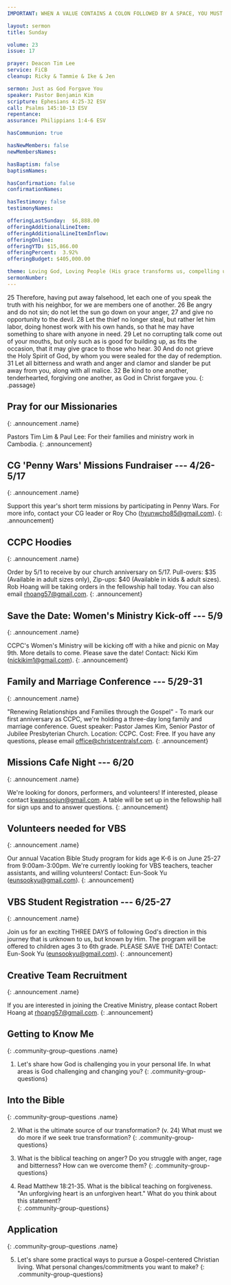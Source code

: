 ```yaml
---
IMPORTANT: WHEN A VALUE CONTAINS A COLON FOLLOWED BY A SPACE, YOU MUST USE &#58;

layout: sermon
title: Sunday

volume: 23
issue: 17

prayer: Deacon Tim Lee
service: FiCB
cleanup: Ricky & Tammie & Ike & Jen

sermon: Just as God Forgave You
speaker: Pastor Benjamin Kim
scripture: Ephesians 4:25-32 ESV
call: Psalms 145:10-13 ESV
repentance: 
assurance: Philippians 1:4-6 ESV

hasCommunion: true

hasNewMembers: false
newMembersNames:

hasBaptism: false
baptismNames: 

hasConfirmation: false
confirmationNames: 

hasTestimony: false
testimonyNames:

offeringLastSunday:  $6,888.00
offeringAdditionalLineItem: 
offeringAdditionalLineItemInflow: 
offeringOnline: 
offeringYTD: $15,866.00
offeringPercent:  3.92% 
offeringBudget: $405,000.00

theme: Loving God, Loving People (His grace transforms us, compelling us to love others)
sermonNumber: 
---
```

25 Therefore, having put away falsehood, let each one of you speak the truth with his neighbor, for we are members one of another. 26 Be angry and do not sin; do not let the sun go down on your anger, 27 and give no opportunity to the devil. 28 Let the thief no longer steal, but rather let him labor, doing honest work with his own hands, so that he may have something to share with anyone in need. 29 Let no corrupting talk come out of your mouths, but only such as is good for building up, as fits the occasion, that it may give grace to those who hear. 30 And do not grieve the Holy Spirit of God, by whom you were sealed for the day of redemption. 31 Let all bitterness and wrath and anger and clamor and slander be put away from you, along with all malice. 32 Be kind to one another, tenderhearted, forgiving one another, as God in Christ forgave you.
{: .passage}



## Pray for our Missionaries
{: .announcement .name}

Pastors Tim Lim & Paul Lee: For their families and ministry work in Cambodia.
{: .announcement}

## CG 'Penny Wars' Missions Fundraiser --- 4/26-5/17
{: .announcement .name}

Support this year's short term missions by participating in Penny Wars. For more info, contact your CG leader or Roy Cho (hyunwcho85@gmail.com).
{: .announcement}

## CCPC Hoodies
{: .announcement .name}

Order by 5/1 to receive by our church anniversary on 5/17. Pull-overs&#58; $35 (Available in adult sizes only), Zip-ups&#58; $40 (Available in kids & adult sizes). Rob Hoang will be taking orders in the fellowship hall today. You can also email rhoang57@gmail.com.
{: .announcement}

## Save the Date&#58; Women's Ministry Kick-off --- 5/9
{: .announcement .name}

CCPC's Women's Ministry will be kicking off with a hike and picnic on May 9th. More details to come. Please save the date! Contact: Nicki Kim (nickikim1@gmail.com).
{: .announcement}

## Family and Marriage Conference --- 5/29-31
{: .announcement .name}

"Renewing Relationships and Families through the Gospel" - To mark our first anniversary as CCPC, we're holding a three-day long family and marriage conference. Guest speaker: Pastor James Kim, Senior Pastor of Jubilee Presbyterian Church. Location: CCPC. Cost: Free. If you have any questions, please email office@christcentralsf.com.
{: .announcement}

## Missions Cafe Night --- 6/20
{: .announcement .name}

We're looking for donors, performers, and volunteers! If interested, please contact kwansoojun@gmail.com. A table will be set up in the fellowship hall for sign ups and to answer questions.
{: .announcement}

## Volunteers needed for VBS
{: .announcement .name}

Our annual Vacation Bible Study program for kids age K-6 is on June 25-27 from 9:00am-3:00pm. We're currently looking for VBS teachers, teacher assistants, and willing volunteers! Contact: Eun-Sook Yu (eunsookyu@gmail.com).
{: .announcement}

## VBS Student Registration --- 6/25-27
{: .announcement .name}

Join us for an exciting THREE DAYS of following God's direction in this journey that is unknown to us, but known by Him. The program will be offered to children ages 3 to 6th grade. PLEASE SAVE THE DATE! Contact: Eun-Sook Yu (eunsookyu@gmail.com).
{: .announcement}

## Creative Team Recruitment
{: .announcement .name}

If you are interested in joining the Creative Ministry, please contact Robert Hoang at rhoang57@gmail.com.
{: .announcement}




## Getting to Know Me
{: .community-group-questions .name}

1) Let's share how God is challenging you in your personal life. In what areas is God challenging and changing you?
{: .community-group-questions}

## Into the Bible
{: .community-group-questions .name}

2) What is the ultimate source of our transformation? (v. 24) What must we do more if we seek true transformation?
{: .community-group-questions}

3) What is the biblical teaching on anger? Do you struggle with anger, rage and bitterness? How can we overcome them? 
{: .community-group-questions}

4)  Read Matthew 18:21-35. What is the biblical teaching on forgiveness. "An unforgiving heart is an unforgiven heart." What do you think about this statement?    
{: .community-group-questions}

## Application
{: .community-group-questions .name}

5) Let's share some practical ways to pursue a Gospel-centered Christian living. What personal changes/commitments you want to make?
{: .community-group-questions}


 